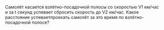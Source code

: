 Самолёт касается взлётно-посадочной полосы со скоростью V1 км/час и за t секунд успевает сбросить скорость до V2 км/час. Какое расстояние успеваетпроехать самолёт за это время по взлётно-посадочной полосе?

